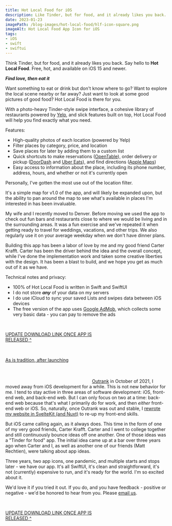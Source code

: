 ```yaml
---
title: Hot Local Food for iOS
description: Like Tinder, but for food, and it already likes you back.
date: 2023-01-23
imagePath: /blog-images/hot-local-food/hlf-icon-square.png
imageAlt: Hot Local Food App Icon for iOS
tags:
- iOS
- swift
- swiftui
---
```


<script>
	import ResizableIcon from '$lib/components/ResizableIcon.svelte'
	import ResizableImage from '$lib/components/ResizableImage.svelte'
</script>

Think Tinder, but for food, and it already likes you back. Say hello to **Hot Local Food**. Free, hot, and available on iOS 15 and newer.

<ResizableIcon src="/blog-images/hot-local-food/hlf-icon-rounded.png" altText="Outrank's app icon" url="https://apps.apple.com/us/app/hot-local-food/id1621818779" />

***Find love, then eat it***

Want something to eat or drink but don't know where to go? Want to explore the local scene nearby or far away? Just want to look at some good pictures of good food? Hot Local Food is there for you.

With a photo-heavy Tinder-style swipe interface, a cohesive library of restaurants powered by <a href="https://fusion.yelp.com/" target="_blank" rel="noreferrer">Yelp</a>, and slick features built on top, Hot Local Food will help you find exactly what you need.

<ResizableImage src="/blog-images/hot-local-food/hlf-primary-light.png" altText="UI Screenshots for Hot Local Food" />

Features:
* High-quality photos of each location (powered by Yelp)
* Filter places by category, price, and location
* Save places for later by adding them to a custom list
* Quick shortcuts to make reservations (<a href="https://www.opentable.com/" target="_blank" rel="noreferrer">OpenTable</a>), order delivery or pickup (<a href="https://www.doordash.com/" target="_blank" rel="noreferrer">DoorDash</a> and <a href="https://www.ubereats.com" target="_blank" rel="noreferrer">Uber Eats</a>), and find directions (<a href="https://www.apple.com/maps/" target="_blank" rel="noreferrer">Apple Maps</a>)
* Easy access to information about the place, including its phone number, address, hours, and whether or not it's currently open

Personally, I've gotten the most use out of the location filter.

<ResizableIcon src="/blog-images/hot-local-food/hlf-location-light.png" altText="Location Filter screen for Hot Local Food" />

It's a simple map for v1.0 of the app, and will likely be expanded upon, but the ability to pan around the map to see what's available in places I'm interested in has been invaluable.

My wife and I recently moved to Denver. Before moving we used the app to check out fun bars and restaurants close to where we would be living and in the surrounding areas. It was a fun exercise and we've repeated it when getting ready to travel for weddings, vacations, and other trips. We also regularly use it on your average weekday when we don't have dinner plans.

Building this app has been a labor of love by me and my good friend Carter Krafft. Carter has been the driver behind the idea and the overall concept, while I've done the implementation work and taken some creative liberties with the design. It has been a blast to build, and we hope you get as much out of it as we have.

Technical notes and privacy:
* 100% of Hot Local Food is written in Swift and SwiftUI
* I do not store ***any*** of your data on my servers
* I do use iCloud to sync your saved Lists and swipes data between iOS devices
* The free version of the app uses <a href="https://developers.google.com/admob/ios/data-disclosure" target="_blank" rel="noreferrer">Google AdMob</a>, which collects some very basic data - you can pay to remove the ads

<br />

<a href="https://apps.apple.com/us/app/hot-local-food/id1621818779" target="_blank" rel="noreferrer" style="display:inline-block;overflow:hidden;background:url(https://linkmaker.itunes.apple.com/assets/shared/badges/en-us/appstore-lrg.svg) no-repeat;width:270px;height:80px;background-size:contain;" />

UPDATE DOWNLOAD LINK ONCE APP IS RELEASED ^


## Personal Notes

As is tradition, after launching <a href="https://apps.apple.com/us/app/outrank/id1588983785" target="_blank" rel="noreferrer">Outrank</a> in October of 2021, I moved away from iOS development for a while. This is not new behavior for me. I tend to stay active in three areas of software development: iOS, front-end web, and back-end web. But I can only focus on two at a time: back-end web because that's what I primarily do for work, and then *either* front-end web or iOS. So, naturally, once Outrank was out and stable, I <a href="/blog/nuxt-3-vs-sveltekit" rel="norefferer">rewrote my website in SvelteKit (and Nuxt)</a> to re-up my front-end skills.

But iOS came calling again, as it always does. This time in the form of one of my very good friends, Carter Krafft. Carter and I went to college together and still continuously bounce ideas off one another. One of those ideas was a "Tinder for food" app. The initial idea came up at a bar over three years ago when Carter and I, as well as another one of our friends (Matt Rechtien), were talking about app ideas.

Three years, two app icons, one pandemic, and multiple starts and stops later - we have our app. It's all SwiftUI, it's clean and straightforward, it's not (currently) expensive to run, and it's ready for the world. I'm so excited about it.

We'd love it if you tried it out. If you do, and you have feedback - positive or negative - we'd be honored to hear from you. Please <a href="mailto:hotlocalfood@gmail.com" target="_blank" rel="noreferrer">email us</a>.

<br />

<a href="https://apps.apple.com/us/app/outrank/id1588983785" target="_blank" rel="noreferrer" style="display:inline-block;overflow:hidden;background:url(https://linkmaker.itunes.apple.com/assets/shared/badges/en-us/appstore-lrg.svg) no-repeat;width:270px;height:80px;background-size:contain;" />

UPDATE DOWNLOAD LINK ONCE APP IS RELEASED ^